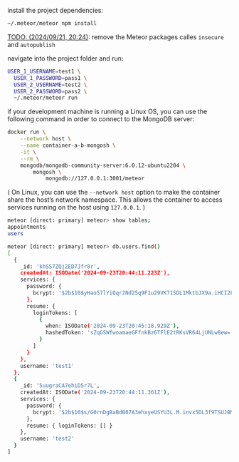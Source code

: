 install the project dependencies:

```bash
~/.meteor/meteor npm install
```

<u>TODO: (2024/09/21, 20:24)</u>: remove the Meteor packages calles `insecure` and `autopublish`

navigate into the project folder and run:

```bash
USER_1_USERNAME=test1 \
  USER_1_PASSWORD=pass1 \
  USER_2_USERNAME=test2 \
  USER_2_PASSWORD=pass2 \
  ~/.meteor/meteor run
```

if your development machine is running a Linux OS,
you can use the following command in order to
connect to the MongoDB server:

```bash
docker run \
    --network host \
    --name container-a-b-mongosh \
    -it \
    --rm \
    mongodb/mongodb-community-server:6.0.12-ubuntu2204 \
        mongosh \
            mongodb://127.0.0.1:3001/meteor
```

(
On Linux, you can use the `--network host` option
to make the container share the host’s network namespace.
This allows the container
to access services running on the host
using `127.0.0.1`.
)

```bash
meteor [direct: primary] meteor> show tables;
appointments
users

meteor [direct: primary] meteor> db.users.find()
[
  {
    _id: 'khSS7ZQj2ED7Jfr8r',
    createdAt: ISODate('2024-09-23T20:44:11.223Z'),
    services: {
      password: {
        bcrypt: '$2b$10$yHao57lYiQqr2Nd25q9F1u29VK71SDL1MktbJX9a.iHCI2LtzDBL.'
      },
      resume: {
        loginTokens: [
          {
            when: ISODate('2024-09-23T20:45:18.929Z'),
            hashedToken: 'sZqGSWfwoamaeGFfnkBz6TFlE2tRKsVR64LjUNLw8ew='
          }
        ]
      }
    },
    username: 'test1'
  },
  {
    _id: '5uugraCA7ehiD5r7L',
    createdAt: ISODate('2024-09-23T20:44:11.361Z'),
    services: {
      password: {
        bcrypt: '$2b$10$s/G0rnDgBaBdB07A3ehxyeUSYU3L.M.invx5DL3f9TSUJBMFHK1F6'
      },
      resume: { loginTokens: [] }
    },
    username: 'test2'
  }
]
```
